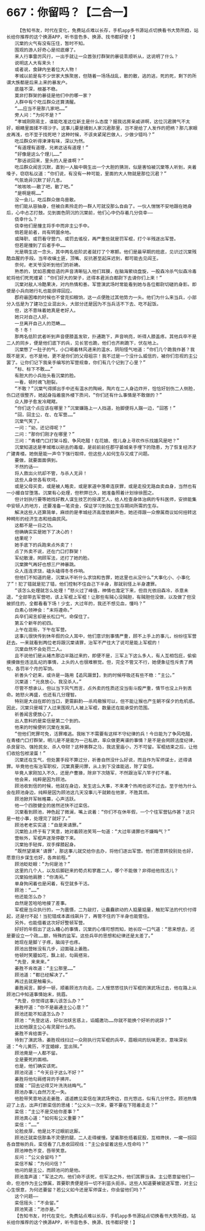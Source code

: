 # 667：你留吗？【二合一】
        【告知书友，时代在变化，免费站点难以长存，手机app多书源站点切换看书大势所趋，站长给你推荐的这个换源APP，听书音色多、换源、找书都好使！】
       沉棠的火气有没有压住，暂时不知。
       围观的游人好奇心是彻底爆了。
       来人行事雷厉风行，一出手就让一众嚣张打群架的暴徒乖顺听从，这说明了什么？
       说明这人大有来头！
       或者说，食肆内坐着位大人物！
       孝城以前是有不少世家大族聚居，但随着一场场战乱，散的散，逃的逃，死的死，剩下的所谓大族都是后来上来的暴发户。
       底蕴不深，根基不稳。
       莫非打群架的暴徒是他们中的哪一家？
       人群中有个吃瓜群众还算清醒。
       “……应当不是那几家吧……”
       旁人问：“为何不是？”
       “孝城刚刚易主，谁能吃准这位新主是什么态度？据我远房亲戚讲啊，这位沉君脾气不太好，眼睛里面揉不得沙子。这事儿要是捅到人家沉君那里，岂不是给了人发作的把柄？那几家眼皮再浅，也不至于找死吧？这种时候，不该夹紧尾巴做人，少做少错吗？”
       吃瓜群众听得津津有味，深以为然。
       “有道理有道理，兄弟这话有道理！”
       “好像是这么个理儿……”
       “那话说回来，里头的人是谁啊？”
       吃瓜群众闻言沉默，直到一人脑中萌生出一个大胆的猜测，似是害怕被沉棠等人听到，夹着嗓子，窃窃私议道：“你们说，有没有一种可能，里面的大人物就是那位沉君？”
       气氛诡异沉默了好几息。
       “咳咳咳——散了吧，散了吧。”
       “是啊是啊……”
       没一会儿，吃瓜群众做鸟兽散。
       他们能从容抽身，但被白素拎走的一群人可就没那么自由了。一伙人惴惴不安地跟在她身后，心中忐忑打鼓。见到面色阴沉的沉棠前，他们心中仍存着几分侥幸——
       侥幸什么？
       侥幸他们是撞主将手中而非主公手中。
       倘若是前者，尚有转圜余地。
       或降职、或罚看守营门、或罚去徭役，再严重些就是罚军棍，打个半残逐出军营。
       但若是撞到了后者手中……
       光是萌生这一念头，其中两名低阶武者就打了个寒颤。他们是最早期的班底，见识过沉棠残酷血腥的手段。当年收编土匪，顶嘴、反抗甚至起床迟到，都可能去见阎王。
       奈何，老天爷没听到他们的祈祷。
       熟悉的，犹如恶魔低语的声音清晰钻入他们耳膜，在脑海萦绕盘旋，一股森冷杀气似森冷毒蛇将他们死死缠紧：“你们好大的架子，还得本君派白都尉下去请你们上来！”
       沉棠对敌人冷酷果决，对内热情和善。军营演武场时常能看到她与各位都尉切磋的身影。即使是小兵向她行礼也能获得回应。
       郡府最困难的时候也不曾克扣粮饷，这一点便胜过其他势力一头。他们为什么来当兵，小部分入伍是为了建功立业混出头，大部分还是因为不当兵活不下去、吃不起饭。
       但，这不意味着她真是老好人。
       她只对自己人好。
       一旦离开自己人的范畴……
       冬！冬！
       那两名低阶武者听到声音便膝盖发软，扑通跪下，声音响亮，听得人膝盖疼。其他兵卒不是二人的同乡，便是他们底下的兵，见长官也跪，他们也齐刷跪下，伏在地上。
       沉棠憋了一肚子的气，小口喝着林风递来的温水，阴阳怪气地道：“你们几个跪我作甚？我既不是天，也不是地，更不是你们的父母祖宗！我不过是一个没什么威信的，被你们忽视的主公罢了。让你们记下我亲手编写的军营规章，你们有几个记到了心里？”
       “标、标下不敢……”
       有胆大的小兵抬头看沉棠的脸。
       一看，顿时魂飞胆裂。
       “不敢？”沉棠气得掷出手中还有温水的陶碗，陶片在二人身边炸开，恰恰好划伤二人侧脸，伤口还很整齐，她起身指着窗外楼下质问，“你们还有什么事情是不敢做的？”
       众人脖子愈发冷飕飕。
       “你们这个点应该在哪里？”沉棠嫌路上一人挡道，抬脚便将人踹一边，“回答！”
       “回，回主公，在、在军营……”
       沉棠气笑了。
       一问：“幼，还记得呢？”
       二问：“那你们刚才在哪里？”
       三问：“青楼门口打架斗殴、争风吃醋！在花娘、倌儿身上寻欢作乐找雄风是吧？”
       沉棠知道这是孝城难以剜去的毒瘤，是前前前任郡守晏城亲手埋下的隐患，为了恢复经济才广建青楼。她倒是能一声令下强行取缔，但这些人如何生存又成了问题。
       要做，就要面面俱到。
       不然的话——
       将人救出火坑却不管，与杀人无异！
       这些人身世各有坎坷。
       或是父母买卖，或是被人略卖，或是家道中落牵连获罪，或是走投无路自卖自身，当然也有一小撮自甘堕落。沉棠有心处理，但积弊已久，她准备照着计划徐徐图之。
       但计划执行要等她找好教人谋生技艺的授课艺人，给人检查身体治病的专科医师，安排能集中安顿人的地方，还要准备一笔资金，保证学习到独立生存期间所需的生存。
       解决这些人还算简单，麻烦的是孝城经济高度依赖声色，她还得跟一众僚属商议如何扭转这种畸形的经济生态和扭曲民风。
       这都不是一日之功。
       但确确实实是她下了决心的！
       结果呢？
       她手底下的兵跑来点外卖了！
       点了外卖不说，还在门口打群架！
       军纪散漫，罔顾军法，还打了她的脸。
       沉棠脾气再好也想三尸神暴跳。
       众人连连求饶，磕头磕得冬冬作响。
       但他们不知道的是，沉棠从不听什么求饶和告罪，她这里也从没什么“大事化小、小事化了”！犯了错就是犯了错，他们控制不住自己下半身，那就别怪上半身遭罪。
       “该怎么处理就怎么处理！”怒火过了峰值，神情也澹定下来，但目光依旧森冷，杀意未退，“全部带去军营吧，该上军棍上军棍！让那些有贼心没贼胆，有贼胆但没做，以及做了但没被抓住的，全都看看下场！少玄，大过年的，我还不想见血，懂吗？”
       白素心领神会：“末将遵命。”
       兵卒们闻言却是长松口气，命保住了。
       第五个新年的初四。
       上午在逛街，下午在军营。
       这事儿很快传到休年假的众人耳中，他们意识到事情严重，顾不上手上的事儿，纷纷往军营赶去。一来就看到两位老将跟沉棠请罪，治军不严往大了说可是能上军棍的！
       沉棠自然不会处罚二人。
       且不说他们是从褚杰那边半路过来的，即便不是，三军上下这么多人，有人互相包庇，偷偷摸摸做些违法乱纪的事情，上头的人也很难察觉。但，完全不管又不行，她便象征性斥责了两句，各罚半个月的军饷。
       祈善头个赶来，或许是一路用【追风蹑景】，到的时候呼吸还有些不稳：“主公。”
       沉棠道：“元良放心，我没杀人。”
       尽管不想承认，但以当下风气而言，点外卖的性质还没当街斗殴严重，情节也没上升到丢命。她怒火再盛，也还有几分理智。
       特别是大战在即的当口，更需斟酌——杀鸡儆猴可以，但不能让猴也产生朝不保夕的危机感。因此，沉棠只是喊了人过来围观几人被上军棍，数量还在能承受的范围。
       祈善闻言便放心了。
       出人意料的是栾信是第二个到的。
       他来的时候便听沉棠在发飙。
       “但他们死罪可免，活罪难逃。我帐下不需要有这样不守纪律的兵！今日能为了争风吃醋，在青楼门口打群架，明儿是不是能为一己私欲，率众做更离谱的事情？是不是会罔顾法度纪律，杀良冒功、强抢民女、杀人夺财？这种害群之马，我这里庙小，万不可留。军棍结束之后，让他们收拾包袱滚蛋！”
       沉棠还在生气，但处置手段不算过分，祈善自然没什么好说，而且作为军师谋士，还得请罪。毕竟他也有治军职权，沉棠真要问罪，从上到下没谁能逃，除了栾信。
       毕竟人家刚加入不久，还是户曹掾，除非下次随军，不然跟治军八竿子打不着。
       他会来，纯粹是因为顾池。
       顾池收到信的时候，他就在身边，发生这么大事，不来凑个热闹也说不过去。至于他为什么会在顾池身边，纯粹是因为顾池这几天没事儿干就赖在他家，不胜其烦。
       顾池掀开军帐帷幕，心声活跃。
       他一个四肢健全的居然还快不过栾信。
       沉棠看到顾池，神色起了微澜，嘴上说着：“你们不在休年假，一个个往军营钻作甚？这只是一桩小事，处理完了就好了。”
       顾池老老实实道：“自是来请罪。”
       沉棠脸上终于有了笑意，她对着顾池笑骂一句道：“大过年请罪也不嫌晦气？”
       营帐外，军棍声逐渐停歇下来。
       沉棠抬手轻挥，双手撑膝起身。
       “既然望潮来‘请罪’，那这事儿就交给你去办，将他们逐出军营。他们愿意转投别处也好，愿意归乡谋生也好，各奔前程。”
       顾池眨眨眼：“为何是池？”
       这里的几个人，以及后脚赶来的荀贞和寥嘉二人，哪个不能做？非得给他找活儿？
       沉棠拍他肩膀：“你清闲。”
       单身狗闲着也是闲着，有空就多干活。
       顾池：“……”
       他还能怎么办？
       自然是苦哈哈地接了差事。
       军棍是当众执行的，一为震慑，二为敲打，让蠢蠢欲动的人掂量掂量，触犯军法的代价付得起，还是付不起！当犯错成本直线飙升了，再管不住的下半身也能管住。
       另外，也能借着这次好好整顿军营。
       好好的年假出了这么糟心的事情，沉棠的心情可想而知，她长叹一口气道：“思来想去，还是要设立一个政……额，特殊的监军。这些兵卒的思想和纪律还是太差了。”
       她现在是脚丫子疼，脑阔子也疼。
       顾池出营帐没有几步，迎面碰上姜胜。
       他顿时笑靥如花，飘上前，勾肩搭背。
       “先登，来来来。”
       姜胜不肯改道：“主公那里……”
       顾池道：“都已经解决了。”
       再过去就是触霉头。
       姜胜闻言，脚步一顿，顺着顾池方向走。二人慢悠悠往执行军棍的演武场过去，他在路上从顾池口中知道事情始末，挑眉。
       “先登，你觉得这事儿该怎么办？”
       姜胜哼道：“你不是最通主公心意？”
       顾池还能不知道怎么办？
       顾池：“先登这话，好似池妖言惑上，谄媚邀功……你就不能换个好听的说辞？”
       比如他跟主公心有灵犀什么的。
       姜胜不肯给面子。
       待到了演武场，姜胜视线扫过一众刚执行完军棍的兵卒，眉眼间的玩味更浓，意味深长道：“今儿黄历，不宜婚嫁，宜出殡。”
       顾池竟是一人都不留。
       全是要死的面相。
       也是，他们确实该死。
       顾池诧道：“今天日子这么不好？”
       姜胜将他勾肩搭背的手拂开。
       提醒：“回去记得艾叶洗洗祛晦气。”
       顾池办事儿自然万无一失。
       他脸带笑意地送走姜胜，遥遥瞧见栾信在演武场旁边，目光悠远，似有几分怀念。顾池热情迎了上去，出声打断栾信的思绪：“公义头一次来，要不要在下陪着走走？”
       栾信：“主公不是交给你差事？”
       顾池真心道：“如何有公义重要？”
       栾信：“……”
       论脸皮厚，他是比不过眼前这厮。
       顾池迁就栾信那条不灵便的腿，二人走得缓慢。望着那些捂着屁股，互相搀扶，一瘸一拐回各自营帐的兵，栾信看了几息收回视线：“主公会留着这些人性命吗？”
       顾池神色不变，唇带笑意。
       反问：“公义会留吗？”
       栾信不解：“为何问信？”
       他问的是主公，而顾池问的是他。
       顾池澹声道：“军法之内，他们命不该死，但军法之外，他们其罪当诛。主公愿意留他们一命，但池作为主公僚属，首要职责便是将一切不利苗头扼杀。这些人知道要被驱逐军营，对主公心生恨意，为何还要留？若公义如今还是军师谋士，你会留他们吗？”
       这个问题——
       栾信摇头：“不会留。”
       顾池笑道：“池亦是。”
       【告知书友，时代在变化，免费站点难以长存，手机app多书源站点切换看书大势所趋，站长给你推荐的这个换源APP，听书音色多、换源、找书都好使！】